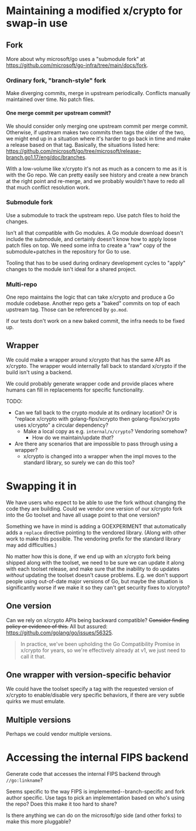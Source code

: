 # Maintaining a modified x/crypto for swap-in use

## Fork

More about why microsoft/go uses a "submodule fork" at https://github.com/microsoft/go-infra/tree/main/docs/fork.

### Ordinary fork, "branch-style" fork

Make diverging commits, merge in upstream periodically.
Conflicts manually maintained over time.
No patch files.

#### One merge commit per upstream commit?
We should consider only merging one upstream commit per merge commit.
Otherwise, if upstream makes two commits then tags the older of the two, we might end up in a situation where it's harder to go back in time and make a release based on that tag.
Basically, the situations listed here: https://github.com/microsoft/go/tree/microsoft/release-branch.go1.17/eng/doc/branches.

With a low-volume like x/crypto it's not as much as a concern to me as it is with the Go repo.
We can pretty easily see history and create a new branch at the right point and re-merge, and we probably wouldn't have to redo all that much conflict resolution work.

### Submodule fork

Use a submodule to track the upstream repo.
Use patch files to hold the changes.

Isn't all that compatible with Go modules.
A Go module download doesn't include the submodule, and certainly doesn't know how to apply loose patch files on top.
We need some infra to create a "raw" copy of the submodule+patches in the repository for Go to use.

Tooling that has to be used during ordinary development cycles to "apply" changes to the module isn't ideal for a shared project.

### Multi-repo

One repo maintains the logic that can take x/crypto and produce a Go module codebase.
Another repo gets a "baked" commits on top of each upstream tag.
Those can be referenced by `go.mod`.

If our tests don't work on a new baked commit, the infra needs to be fixed up.

## Wrapper

We could make a wrapper around x/crypto that has the same API as x/crypto.
The wrapper would internally fall back to standard x/crypto if the build isn't using a backend.

We could probably generate wrapper code and provide places where humans can fill in replacements for specific functionality.

TODO:
* Can we fall back to the crypto module at its ordinary location? Or is "replace x/crypto with golang-fips/xcrypto then golang-fips/xcrypto uses x/crypto" a circular dependency?
    * Make a local copy as e.g. `internal/x/crypto`? Vendoring somehow?
        * How do we maintain/update *that*?
* Are there any scenarios that are impossible to pass through using a wrapper?
    * x/crypto is changed into a wrapper when the impl moves to the standard library, so surely we can do this too?

# Swapping it in

We have users who expect to be able to use the fork without changing the code they are building.
Could we vendor one version of our x/crypto fork into the Go toolset and have all usage point to that one version?

Something we have in mind is adding a GOEXPERIMENT that automatically adds a `replace` directive pointing to the vendored library.
(Along with other work to make this possible. The vendoring prefix for the standard library may add difficulties.)

No matter how this is done, if we end up with an x/crypto fork being shipped along with the toolset, we need to be sure we can update it along with each toolset release, and make sure that the inability to do updates *without* updating the toolset doesn't cause problems.
E.g. we don't support people using out-of-date major versions of Go, but maybe the situation is significantly worse if we make it so they can't get security fixes to x/crypto?

## One version

Can we rely on x/crypto APIs being backward compatible?
~~Consider finding policy or evidence of this.~~
All but assured: https://github.com/golang/go/issues/56325.

> In practice, we've been upholding the Go Compatibility Promise in x/crypto for years, so we're effectively already at v1, we just need to call it that.

## One wrapper with version-specific behavior

We could have the toolset specify a tag with the requested version of x/crypto to enable/disable very specific behaviors, if there are very subtle quirks we must emulate.

## Multiple versions

Perhaps we could vendor multiple versions.

# Accessing the internal FIPS backend

Generate code that accesses the internal FIPS backend through `//go:linkname`?

Seems specific to the way FIPS is implemented--branch-specific and fork author specific.
Use tags to pick an implementation based on who's using the repo?
Does this make it too hard to share?

Is there anything we can do on the microsoft/go side (and other forks) to make this more pluggable?
